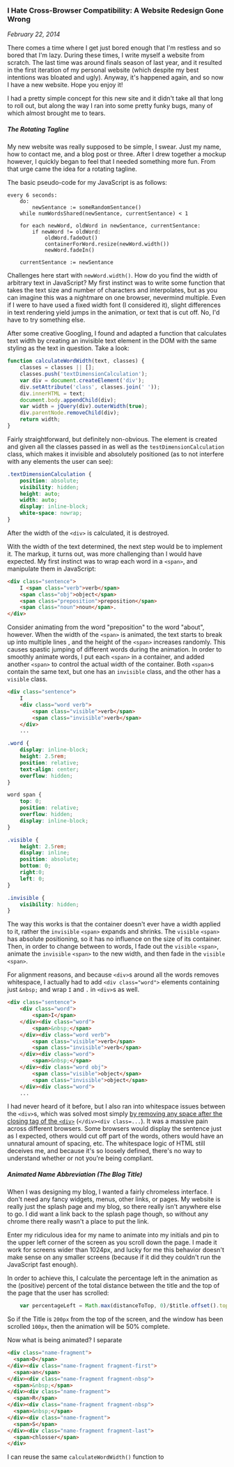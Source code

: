 ### I Hate Cross-Browser Compatibility: A Website Redesign Gone Wrong

*February 22, 2014*

There comes a time where I get just bored enough that I'm restless and so bored that I'm lazy.  During these times, I write myself a website from scratch.  The last time was around finals season of last year, and it resulted in the first iteration of my personal website (which despite my best intentions was bloated and ugly).  Anyway, it's happened again, and so now I have a new website. Hope you enjoy it!

I had a pretty simple concept for this new site and it didn't take all that long to roll out, but along the way I ran into some pretty funky bugs, many of which almost brought me to tears.

##### The Rotating Tagline

My new website was really supposed to be simple, I swear.  Just my name, how to contact me, and a blog post or three.  After I drew together a mockup however, I quickly began to feel that I needed something more fun.  From that urge came the idea for a rotating tagline.  

The basic pseudo-code for my JavaScript is as follows:

``` pseudocode
every 6 seconds:
    do:
        newSentance := someRandomSentance()
    while numWordsShared(newSentance, currentSentance) < 1

    for each newWord, oldWord in newSentance, currentSentance:
        if newWord != oldWord:
            oldWord.fadeOut()
            containerForWord.resize(newWord.width())
            newWord.fadeIn()

    currentSentance := newSentance
```

Challenges here start with `newWord.width()`.  How do you find the width of arbitrary text in JavaScript?  My first instinct was to write some function that takes the text size and number of characters and interpolates, but as you can imagine this was a nightmare on one browser, nevermind multiple.  Even if I were to have used a fixed width font (I considered it), slight differences in text rendering yield jumps in the animation, or text that is cut off.  No, I'd have to try something else.  

After some creative Googling, I found and adapted a function that calculates text width by creating an invisible text element in the DOM with the same styling as the text in question. Take a look:

```javascript
function calculateWordWidth(text, classes) {
    classes = classes || [];
    classes.push('textDimensionCalculation');
    var div = document.createElement('div');
    div.setAttribute('class', classes.join(' '));
    div.innerHTML = text;
    document.body.appendChild(div);
    var width = jQuery(div).outerWidth(true);
    div.parentNode.removeChild(div);
    return width;
}
```

Fairly straightforward, but definitely non-obvious.  The element is created and given all the classes passed in as well as the `testDimensionCalculation` class, which makes it invisible and absolutely positioned (as to not interfere with any elements the user can see):

```css
.textDimensionCalculation {
    position: absolute;
    visibility: hidden;
    height: auto;
    width: auto;
    display: inline-block;
    white-space: nowrap;
}
```

After the width of the `<div>` is calculated, it is destroyed. 

With the width of the text determined, the next step would be to implement it.  The markup, it turns out, was more challenging than I would have expected.  My first instinct was to wrap each word in a `<span>`, and manipulate them in JavaScript:

```html
<div class="sentence">
    I <span class="verb">verb</span>
    <span class="obj">object</span>
    <span class="preposition">preposition</span>
    <span class="noun">noun</span>.
</div>
```

Consider animating from the word "preposition" to the word "about", however.  When the width of the `<span>` is animated, the text starts to break up into multiple lines , and the height of the `<span>` increases randomly.  This causes spastic jumping of different words during the animation.  In order to smoothly animate words, I put each `<span>` in a container, and added another `<span>` to control the actual width of the container.  Both `<span>`s contain the same text, but one has an `invisible` class, and the other has a `visible` class.

```html
<div class="sentence">
    I
    <div class="word verb">
        <span class="visible">verb</span>
        <span class="invisible">verb</span>
    </div>
    ...
```

```css
.word {
    display: inline-block;
    height: 2.5rem;
    position: relative;
    text-align: center;
    overflow: hidden;
}

word span {
    top: 0;
    position: relative;
    overflow: hidden;
    display: inline-block;
}

.visible {
    height: 2.5rem;
    display: inline;
    position: absolute;
    bottom: 0;
    right:0;
    left: 0;
}

.invisible {
    visibility: hidden;
}
```

The way this works is that the container doesn't ever have a width applied to it, rather the `invisible` `<span>` expands and shrinks.  The `visible` `<span>` has absolute positioning, so it has no influence on the size of its container. Then, in order to change between to words, I fade out the `visible` `<span>`, animate the `invisible` `<span>` to the new width, and then fade in the `visible` `<span>`.

For alignment reasons, and because `<div>`s around all the words removes whitespace, I actually had to add `<div class="word">` elements containing just `&nbsp;` and wrap `I` and `.` in `<div>`s as well.

```html
<div class="sentence">
    <div class="word">
        <span>I</span>
    </div><div class="word">
        <span>&nbsp;</span>
    </div><div class="word verb">
        <span class="visible">verb</span>
        <span class="invisible">verb</span>
    </div><div class="word">
        <span>&nbsp;</span>
    </div><div class="word obj">
        <span class="visible">object</span>
        <span class="invisible">object</span>
    </div><div class="word">
    ...
```

I had never heard of it before, but I also ran into whitespace issues between the `<div>`s, which was solved most simply [by removing any space after the closing tag of the `<div>`](http://css-tricks.com/fighting-the-space-between-inline-block-elements/) (`</div><div class=...`).  It was a massive pain across different browsers.  Some browsers would display the sentence just as I expected, others would cut off part of the words, others would have an unnatural amount of spacing, etc.  The whitespace logic of HTML still deceives me, and because it's so loosely defined, there's no way to understand whether or not you're being compliant.

##### Animated Name Abbreviation (The Blog Title)

When I was designing my blog, I wanted a fairly chromeless interface.  I don't need any fancy widgets, menus, other links, or pages.  My website is really just the splash page and my blog, so there really isn't anywhere else to go.  I did want a link back to the splash page though, so without any chrome there really wasn't a place to put the link.  

Enter my ridiculous idea for my name to animate into my initials and pin to the upper left corner of the screen as you scroll down the page.  I made it work for screens wider than 1024px, and lucky for me this behavior doesn't make sense on any smaller screens (because if it did they couldn't run the JavaScript fast enough).  

In order to achieve this, I calculate the percentage left in the animation as the (positive) percent of the total distance between the title and the top of the page that the user has scrolled:

```javascript
    var percentageLeft = Math.max(distanceToTop, 0)/$title.offset().top;
```

So if the Title is `200px` from the top of the screen, and the window has been scrolled `100px`, then the animation will be 50% complete.

Now what is being animated?  I separate 

```html
<div class="name-fragment">
  <span>D</span>
</div><div class="name-fragment fragment-first">
  <span>an</span>
</div><div class="name-fragment fragment-nbsp">
  <span>&nbsp;</span>
</div><div class="name-fragment">
  <span>R</span>
</div><div class="name-fragment fragment-nbsp">
  <span>&nbsp;</span>
</div><div class="name-fragment">
  <span>S</span>
</div><div class="name-fragment fragment-last">
  <span>chlosser</span>
</div>
```

I can reuse the same `calculateWordWidth()` function to 